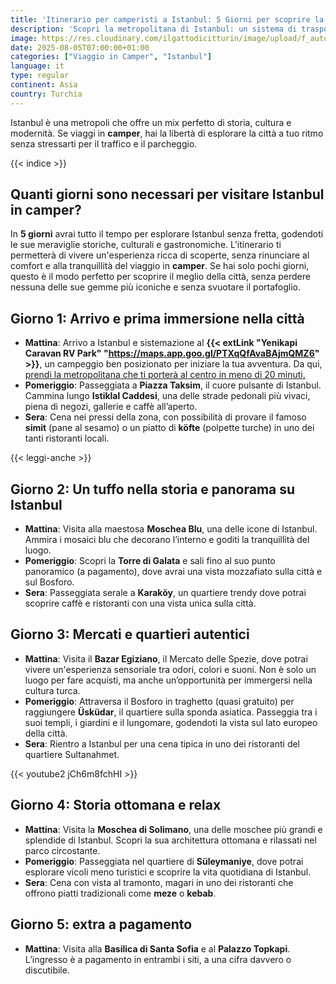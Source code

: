 ```yaml
---
title: 'Itinerario per camperisti a Istanbul: 5 Giorni per scoprire la città'
description: 'Scopri la metropolitana di Istanbul: un sistema di trasporto rapido, economico e sostenibile per esplorare la città, collegando attrazioni come Sultanahmet, Taksim e Kadikoy con comfort e facilità.'
image: https://res.cloudinary.com/ilgattodicitturin/image/upload/f_auto,q_auto,w_800,dpr_auto/v1754563820/Articoli/turchia/guida-a-istanbul-5-giorni_q2tgjk.png
date: 2025-08-05T07:00:00+01:00
categories: ["Viaggio in Camper", "Istanbul"]
language: it
type: regular
continent: Asia
country: Turchia
---
```

Istanbul è una metropoli che offre un mix perfetto di storia, cultura e modernità. Se viaggi in **camper**, hai la libertà di esplorare la città a tuo ritmo senza stressarti per il traffico e il parcheggio.

{{< indice >}}

## Quanti giorni sono necessari per visitare Istanbul in camper?

In **5 giorni** avrai tutto il tempo per esplorare Istanbul senza fretta, godendoti le sue meraviglie storiche, culturali e gastronomiche. L'itinerario ti permetterà di vivere un'esperienza ricca di scoperte, senza rinunciare al comfort e alla tranquillità del viaggio in **camper**. Se hai solo pochi giorni, questo è il modo perfetto per scoprire il meglio della città, senza perdere nessuna delle sue gemme più iconiche e senza svuotare il portafoglio.

## Giorno 1: Arrivo e prima immersione nella città

- **Mattina**: Arrivo a Istanbul e sistemazione al **{{< extLink "Yenikapi Caravan RV Park" "https://maps.app.goo.gl/PTXqQfAvaBAjmQMZ6" >}}**, un campeggio ben posizionato per iniziare la tua avventura. Da qui, [prendi la metropolitana che ti porterà al centro in meno di 20 minuti.](/blog/la-metropolitana-di-istanbul-un-viaggio-sostenibile-nel-cuore-della-citta)
- **Pomeriggio**: Passeggiata a **Piazza Taksim**, il cuore pulsante di Istanbul. Cammina lungo **Istiklal Caddesi**, una delle strade pedonali più vivaci, piena di negozi, gallerie e caffè all’aperto.
- **Sera**: Cena nei pressi della zona, con possibilità di provare il famoso **simit** (pane al sesamo) o un piatto di **köfte** (polpette turche) in uno dei tanti ristoranti locali.

{{< leggi-anche >}}

## Giorno 2: Un tuffo nella storia e panorama su Istanbul

- **Mattina**: Visita alla maestosa **Moschea Blu**, una delle icone di Istanbul. Ammira i mosaici blu che decorano l’interno e goditi la tranquillità del luogo. 
- **Pomeriggio**: Scopri la **Torre di Galata** e sali fino al suo punto panoramico (a pagamento), dove avrai una vista mozzafiato sulla città e sul Bosforo.
- **Sera**: Passeggiata serale a **Karaköy**, un quartiere trendy dove potrai scoprire caffè e ristoranti con una vista unica sulla città.

## Giorno 3: Mercati e quartieri autentici

- **Mattina**: Visita il **Bazar Egiziano**, il Mercato delle Spezie, dove potrai vivere un'esperienza sensoriale tra odori, colori e suoni. Non è solo un luogo per fare acquisti, ma anche un’opportunità per immergersi nella cultura turca.
- **Pomeriggio**: Attraversa il Bosforo in traghetto (quasi gratuito) per raggiungere **Üsküdar**, il quartiere sulla sponda asiatica. Passeggia tra i suoi templi, i giardini e il lungomare, godendoti la vista sul lato europeo della città.
- **Sera**: Rientro a Istanbul per una cena tipica in uno dei ristoranti del quartiere Sultanahmet.

{{< youtube2 jCh6m8fchHI >}}

## Giorno 4: Storia ottomana e relax

- **Mattina**: Visita la **Moschea di Solimano**, una delle moschee più grandi e splendide di Istanbul. Scopri la sua architettura ottomana e rilassati nel parco circostante.
- **Pomeriggio**: Passeggiata nel quartiere di **Süleymaniye**, dove potrai esplorare vicoli meno turistici e scoprire la vita quotidiana di Istanbul.
- **Sera**: Cena con vista al tramonto, magari in uno dei ristoranti che offrono piatti tradizionali come **meze** o **kebab**.

## Giorno 5: extra a pagamento 

- **Mattina**: Visita alla **Basilica di Santa Sofia** e al **Palazzo Topkapi**. L’ingresso è a pagamento in entrambi i siti, a una cifra davvero o discutibile. 